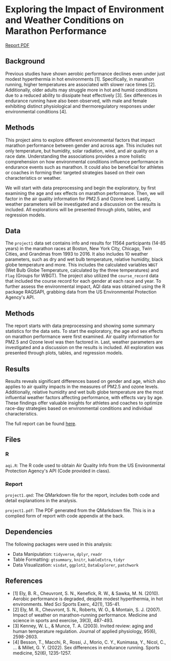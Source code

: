 # Exploring the Impact of Environment and Weather Conditions on Marathon Performance

[Report PDF](project1.pdf)

## Background

Previous studies have shown aerobic performance declines even under just modest hyperthermia in hot environments [1]. Specifically, in marathon running, higher temperatures are associated with slower race times [2]. Additionally, older adults may struggle more in hot and humid conditions due to a reduced ability to dissipate heat effectively [3]. Sex differences in endurance running have also been observed, with male and female exhibiting distinct physiological and thermoregulatory responses under environmental conditions [4].

## Methods

This project aims to explore different environmental factors that impact marathon performance between gender and across age. This includes not only temperature, but humidity, solar radiation, wind, and air quality on a race date. Understanding the associations provides a more holistic comprehension on how environmental conditions influence performance in endurance events such as marathon. It could also be beneficial for athletes or coaches in forming their targeted strategies based on their own characteristics or weather.

We will start with data preprocessing and begin the exploratory, by first examining the age and sex effects on marathon performance. Then, we will factor in the air quality information for PM2.5 and Ozone level. Lastly, weather parameters will be investigated and a discussion on the results is included. All explorations will be presented through plots, tables, and regression models.

## Data

The `project1` data set contains info and results for 11564 participants (14-85 years) in the marathon races at Boston, New York City, Chicago, Twin Cities, and Grandmas from 1993 to 2016. It also includes 10 weather parameters, such as dry and wet bulb temperature, relative humidity, black globe temperature and more. This includes the calculated variables `WBGT` (Wet Bulb Globe Temperature, calculated by the three temperatures) and `Flag` (Groups for WBGT). The project also utilized the `course_record` data that included the course record for each gender at each race and year. To further assess the environmental impact, AQI data was obtained using the R package RAQSAPI, grabbing data from the US Environmental Protection Agency's API.

## Methods

The report starts with data preprocessing and showing some summary statistics for the data sets. To start the exploratory, the age and sex effects on marathon performance were first examined. Air quality information for PM2.5 and Ozone level was then factored in. Last, weather parameters are investigated and a discussion on the results is included. All exploration was presented through plots, tables, and regression models.

## Results

Results reveals significant differences based on gender and age, which also applies to air quality impacts in the measures of PM2.5 and ozone levels. Additionally, relative humidity and wet bulb globe temperature are the most influential weather factors affecting performance, with effects vary by age. These findings offer valuable insights for athletes and coaches to optimize race-day strategies based on environmental conditions and individual characteristics.

The full report can be found [here](project1.pdf).

## Files

### R

`aqi.R`: The R code used to obtain Air Quality Info from the US Environmental Protection Agency's API (Code provided in class).

### Report

`project1.qmd`: The QMarkdown file for the report, includes both code and detail explanations in the analysis.

`project1.pdf`: The PDF generated from the QMarkdown file. This is in a complied form of report with code appendix at the back.

## Dependencies

The following packages were used in this analysis:

-   Data Manipulation: `tidyverse`, `dplyr`, `readr`
-   Table Formatting: `gtsummary`, `knitr`, `kableExtra`, `tidyr`
-   Data Visualization: `visdat`, `ggplot2`, `DataExplorer`, `patchwork`

## References

-   [1] Ely, B. R., Cheuvront, S. N., Kenefick, R. W., & Sawka, M. N. (2010). Aerobic performance is degraded, despite modest hyperthermia, in hot environments. Med Sci Sports Exerc, 42(1), 135-41.
-   [2] Ely, M. R., Cheuvront, S. N., Roberts, W. O., & Montain, S. J. (2007). Impact of weather on marathon-running performance. Medicine and science in sports and exercise, 39(3), 487-493.
-   [3] Kenney, W. L., & Munce, T. A. (2003). Invited review: aging and human temperature regulation. Journal of applied physiology, 95(6), 2598-2603.
-   [4] Besson, T., Macchi, R., Rossi, J., Morio, C. Y., Kunimasa, Y., Nicol, C., ... & Millet, G. Y. (2022). Sex differences in endurance running. Sports medicine, 52(6), 1235-1257.
